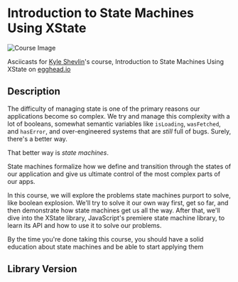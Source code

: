 # Introduction to State Machines Using XState

![Course Image](https://d2eip9sf3oo6c2.cloudfront.net/series/square_covers/000/000/403/thumb/IntroxState_1000.png)

Asciicasts for [Kyle Shevlin](https://egghead.io/instructors/kyle-shevlin)'s course, Introduction to State Machines Using XState on [egghead.io](https://egghead.io/courses/introduction-to-state-machines-using-xstate)

## Description
The difficulty of managing state is one of the primary reasons our applications become so complex. We try and manage this complexity with a lot of booleans, somewhat semantic variables like `isLoading`, `wasFetched`, and `hasError`, and over-engineered systems that are _still_ full of bugs. Surely, there's a better way.

That better way is *state machines*.

State machines formalize how we define and transition through the states of our application and give us ultimate control of the most complex parts of our apps.

In this course, we will explore the problems state machines purport to solve, like boolean explosion. We'll try to solve it our own way first, get so far, and then demonstrate how state machines get us all the way. After that, we'll dive into the XState library, JavaScript's premiere state machine library, to learn its API and how to use it to solve our problems.

By the time you're done taking this course, you should have a solid education about state machines and be able to start applying them

## Library Version
